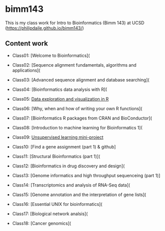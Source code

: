 # bimm143
This is my class work for Intro to Bioinformatics (Bimm 143) at UCSD (https://philipdaile.github.io/bimm143/)

## Content work
- Class01: [Welcome to Bioinformatics](

- Class02: [Sequence alignment fundamentals, algorithms and applications](

- Class03:  [Advanced sequence alignment and database searching](

- Class04: [Bioinformatics data analysis with R](

- Class05: [Data exploration and visualization in R](https://github.com/PhilipDaiLe/bimm143/blob/master/Lec5Classwork/Class5R.md)

- Class06: [Why, when and how of writing your own R functions](

- Class07: [Bioinformatics R packages from CRAN and BioConductor](

- Class08: [Introduction to machine learning for Bioinformatics 1](

- Class09: [Unsupervised learning mini-project](https://github.com/PhilipDaiLe/bimm143/tree/master/Lec9/Class09)

- Class10: [Find a gene assignment (part 1) & github]

- Class11: [Structural Bioinformatics (part 1)](

- Class12: [Bioinformatics in drug discovery and design](

- Class13: [Genome informatics and high throughput sequenceing (part 1)]

- Class14: [Transcriptomics and analysis of RNA-Seq data](

- Class15: [Genome annotation and the interpretation of gene lists](

- Class16: [Essential UNIX for bioinformatics](

- Class17: [Biological network analsis](

- Class18: [Cancer genomics](


